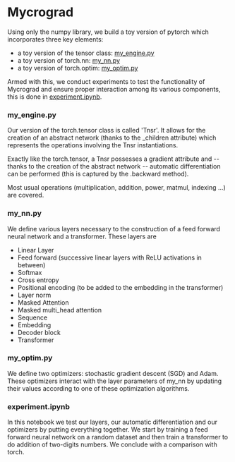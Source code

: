 # Mycrograd

Using only the numpy library, we build a toy version of pytorch which incorporates three key elements: 
- a toy version of the tensor class: [my_engine.py](https://github.com/Charles-Marteau/Mycrograd/blob/main/my_engine.py)
- a toy version of torch.nn: [my_nn.py](https://github.com/Charles-Marteau/Mycrograd/blob/main/my_nn.py)
- a toy version of torch.optim: [my_optim.py](https://github.com/Charles-Marteau/Mycrograd/blob/main/my_optim.py)

Armed with this, we conduct experiments to test the functionality of Mycrograd and ensure proper interaction among its various components, this is done in [experiment.ipynb](https://github.com/Charles-Marteau/Mycrograd/blob/main/experiment.ipynb).

### my_engine.py

Our version of the torch.tensor class is called 'Tnsr'. It allows for the creation of an abstract network
(thanks to the _children attribute) which represents the operations involving the Tnsr instantiations.

Exactly like the torch.tensor, a Tnsr possesses a gradient attribute and -- thanks to the creation of the
abstract network -- automatic differentiation can be performed (this is captured by the .backward method).

Most usual operations (multiplication, addition, power, matmul, indexing ...) are covered.

### my_nn.py

We define various layers necessary to the construction of a feed forward neural network and a transformer. These layers are
- Linear Layer
- Feed forward (successive linear layers with ReLU activations in between)
- Softmax
- Cross entropy
- Positional encoding (to be added to the embedding in the transformer)
- Layer norm
- Masked Attention 
- Masked multi_head attention
- Sequence
- Embedding
- Decoder block
- Transformer

### my_optim.py 

We define two optimizers: stochastic gradient descent (SGD) and Adam. These optimizers interact with the layer parameters of my_nn by updating their values according to one of these optimization algorithms.

### experiment.ipynb

In this notebook we test our layers, our automatic differentiation and our optimizers by putting everything together.
We start by training a feed forward neural network on a random dataset and then train a transformer to do addition of two-digits numbers. We conclude with a comparison with torch.

